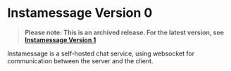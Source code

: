 # Instamessage Version 0
> **Please note: This is an archived release. For the latest version, see [Instamessage Version 1](http://https://github.com/SysPoe/Instamessage-v1 "Instamessage v1")**

Instamessage is a self-hosted chat service, using websocket  for communication between  the server and the client.
